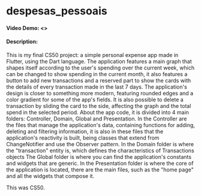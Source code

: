 # despesas_pessoais

#### Video Demo: <> 
#### Description:
This is my final CS50 project: a simple personal expense app made in Flutter, using the Dart language.
The application features a main graph that shapes itself according to the user's spending over the current week, which can be changed to show spending in the current month, it also features a button to add new transactions and a reserved part to show the cards with the details of every transaction made in the last 7 days.
The application's design is closer to something more modern, featuring rounded edges and a color gradient for some of the app's fields.
It is also possible to delete a transaction by sliding the card to the side, affecting the graph and the total spend in the selected period.
About the app code, it is divided into 4 main folders: Controller, Domain, Global and Presentation.
In the Controller are the files that manage the application's data, containing functions for adding, deleting and filtering information, it is also in these files that the application's reactivity is built, being classes that extend from ChangeNotifier and use the Observer pattern.
In the Domain folder is where the "transaction" entity is, which defines the characteristics of Transactions objects
The Global folder is where you can find the application's constants and widgets that are generic.
In the Presentation folder is where the core of the application is located, there are the main files, such as the "home page" and all the widgets that compose it.

This was CS50.












